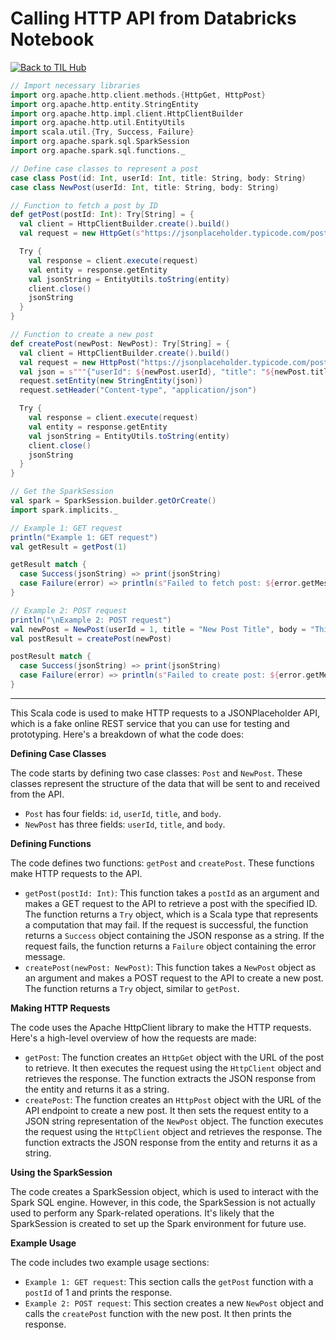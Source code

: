 
# Calling HTTP API from Databricks Notebook

[![Back to TIL Hub](https://img.shields.io/badge/←%20Back%20to-TIL%20Hub-blue?style=for-the-badge)](README.md)

```scala
// Import necessary libraries
import org.apache.http.client.methods.{HttpGet, HttpPost}
import org.apache.http.entity.StringEntity
import org.apache.http.impl.client.HttpClientBuilder
import org.apache.http.util.EntityUtils
import scala.util.{Try, Success, Failure}
import org.apache.spark.sql.SparkSession
import org.apache.spark.sql.functions._

// Define case classes to represent a post
case class Post(id: Int, userId: Int, title: String, body: String)
case class NewPost(userId: Int, title: String, body: String)

// Function to fetch a post by ID
def getPost(postId: Int): Try[String] = {
  val client = HttpClientBuilder.create().build()
  val request = new HttpGet(s"https://jsonplaceholder.typicode.com/posts/$postId")

  Try {
    val response = client.execute(request)
    val entity = response.getEntity
    val jsonString = EntityUtils.toString(entity)
    client.close()
    jsonString
  }
}

// Function to create a new post
def createPost(newPost: NewPost): Try[String] = {
  val client = HttpClientBuilder.create().build()
  val request = new HttpPost("https://jsonplaceholder.typicode.com/posts")
  val json = s"""{"userId": ${newPost.userId}, "title": "${newPost.title}", "body": "${newPost.body}"}"""
  request.setEntity(new StringEntity(json))
  request.setHeader("Content-type", "application/json")

  Try {
    val response = client.execute(request)
    val entity = response.getEntity
    val jsonString = EntityUtils.toString(entity)
    client.close()
    jsonString
  }
}

// Get the SparkSession
val spark = SparkSession.builder.getOrCreate()
import spark.implicits._

// Example 1: GET request
println("Example 1: GET request")
val getResult = getPost(1)

getResult match {
  case Success(jsonString) => print(jsonString)
  case Failure(error) => println(s"Failed to fetch post: ${error.getMessage}")
}

// Example 2: POST request
println("\nExample 2: POST request")
val newPost = NewPost(userId = 1, title = "New Post Title", body = "This is the body of the new post.")
val postResult = createPost(newPost)

postResult match {
  case Success(jsonString) => print(jsonString)
  case Failure(error) => println(s"Failed to create post: ${error.getMessage}")
}
```


---
This Scala code is used to make HTTP requests to a JSONPlaceholder API, which is a fake online REST service that you can use for testing and prototyping. Here's a breakdown of what the code does:

**Defining Case Classes**

The code starts by defining two case classes: `Post` and `NewPost`. These classes represent the structure of the data that will be sent to and received from the API.

* `Post` has four fields: `id`, `userId`, `title`, and `body`.
* `NewPost` has three fields: `userId`, `title`, and `body`.

**Defining Functions**

The code defines two functions: `getPost` and `createPost`. These functions make HTTP requests to the API.

* `getPost(postId: Int)`: This function takes a `postId` as an argument and makes a GET request to the API to retrieve a post with the specified ID. The function returns a `Try` object, which is a Scala type that represents a computation that may fail. If the request is successful, the function returns a `Success` object containing the JSON response as a string. If the request fails, the function returns a `Failure` object containing the error message.
* `createPost(newPost: NewPost)`: This function takes a `NewPost` object as an argument and makes a POST request to the API to create a new post. The function returns a `Try` object, similar to `getPost`.

**Making HTTP Requests**

The code uses the Apache HttpClient library to make the HTTP requests. Here's a high-level overview of how the requests are made:

* `getPost`: The function creates an `HttpGet` object with the URL of the post to retrieve. It then executes the request using the `HttpClient` object and retrieves the response. The function extracts the JSON response from the entity and returns it as a string.
* `createPost`: The function creates an `HttpPost` object with the URL of the API endpoint to create a new post. It then sets the request entity to a JSON string representation of the `NewPost` object. The function executes the request using the `HttpClient` object and retrieves the response. The function extracts the JSON response from the entity and returns it as a string.

**Using the SparkSession**

The code creates a SparkSession object, which is used to interact with the Spark SQL engine. However, in this code, the SparkSession is not actually used to perform any Spark-related operations. It's likely that the SparkSession is created to set up the Spark environment for future use.

**Example Usage**

The code includes two example usage sections:

* `Example 1: GET request`: This section calls the `getPost` function with a `postId` of 1 and prints the response.
* `Example 2: POST request`: This section creates a new `NewPost` object and calls the `createPost` function with the new post. It then prints the response.

